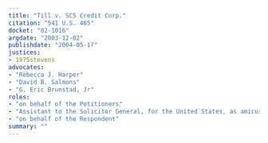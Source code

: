 ```yaml
---
title: "Till v. SCS Credit Corp."
citation: "541 U.S. 465"
docket: "02-1016"
argdate: "2003-12-02"
publishdate: "2004-05-17"
justices:
- 1975stevens
advocates:
- "Rebecca J. Harper"
- "David B. Salmons"
- "G. Eric Brunstad, Jr"
roles:
- "on behalf of the Petitioners"
- "Assistant to the Solicitor General, for the United States, as amicus curiae, supporting the Petitioners"
- "on behalf of the Respondent"
summary: ""
---
```



